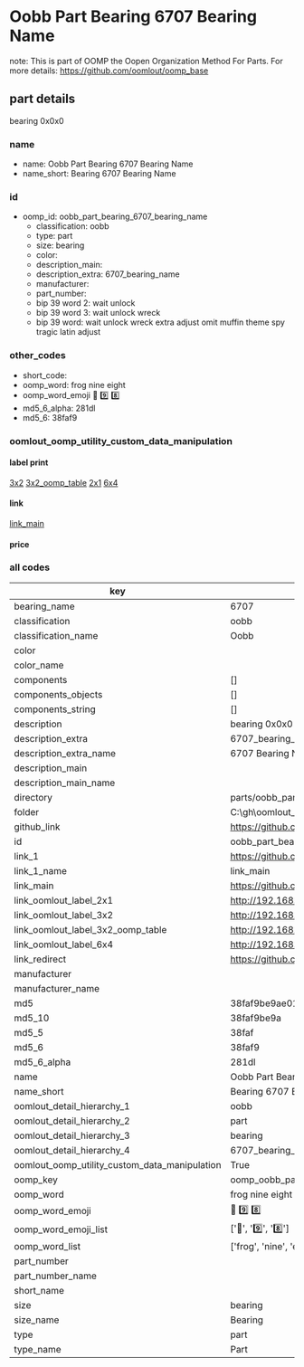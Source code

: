 # Oobb Part Bearing 6707 Bearing Name  

note: This is part of OOMP the Oopen Organization Method For Parts. For more details: https://github.com/oomlout/oomp_base

##  part details
  



bearing 0x0x0



### name
* name: Oobb Part Bearing 6707 Bearing Name
* name_short: Bearing 6707 Bearing Name
### id
* oomp_id: oobb_part_bearing_6707_bearing_name
  * classification: oobb
  * type: part
  * size: bearing
  * color: 
  * description_main: 
  * description_extra: 6707_bearing_name
  * manufacturer: 
  * part_number: 
  * bip 39 word 2: wait unlock
  * bip 39 word 3: wait unlock wreck
  * bip 39 word: wait unlock wreck extra adjust omit muffin theme spy tragic latin adjust

### other_codes
* short_code: 
* oomp_word: frog nine eight
* oomp_word_emoji :frog: :nine: :eight:
* md5_6_alpha: 281dl
* md5_6: 38faf9






### oomlout_oomp_utility_custom_data_manipulation
#### label print
[3x2](http://192.168.1.245:1112/?label=oomp%20281dl)
[3x2_oomp_table](http://192.168.1.108:1112/?label=oomp%20281dl)
[2x1](http://192.168.1.242:1112/?label=oomp%20281dl)
[6x4](http://192.168.1.55:1112/?label=oomp%20281dl)    

#### link

[link_main](https://github.com/oomlout/oomlout_oobb_version_4_generated_parts/tree/main/navigation_oomp/oobb/part/bearing//6707_bearing_name/part)                              

#### price







### all codes 
| key | value |  
| --- | --- |  
| bearing_name | 6707 |  
| classification | oobb |  
| classification_name | Oobb |  
| color |  |  
| color_name |  |  
| components | [] |  
| components_objects | [] |  
| components_string | [] |  
| description | bearing 0x0x0 |  
| description_extra | 6707_bearing_name |  
| description_extra_name | 6707 Bearing Name |  
| description_main |  |  
| description_main_name |  |  
| directory | parts/oobb_part_bearing_6707_bearing_name |  
| folder | C:\gh\oomlout_oobb_version_4_generated_parts\parts\oobb_part_bearing_6707_bearing_name |  
| github_link | https://github.com/oomlout/oomlout_oomp_part_src/tree/main/parts/oobb_part_bearing_6707_bearing_name |  
| id | oobb_part_bearing_6707_bearing_name |  
| link_1 | https://github.com/oomlout/oomlout_oobb_version_4_generated_parts/tree/main/navigation_oomp/oobb/part/bearing//6707_bearing_name/part |  
| link_1_name | link_main |  
| link_main | https://github.com/oomlout/oomlout_oobb_version_4_generated_parts/tree/main/navigation_oomp/oobb/part/bearing//6707_bearing_name/part |  
| link_oomlout_label_2x1 | http://192.168.1.242:1112/?label=oomp%20281dl |  
| link_oomlout_label_3x2 | http://192.168.1.245:1112/?label=oomp%20281dl |  
| link_oomlout_label_3x2_oomp_table | http://192.168.1.108:1112/?label=oomp%20281dl |  
| link_oomlout_label_6x4 | http://192.168.1.55:1112/?label=oomp%20281dl |  
| link_redirect | https://github.com/oomlout/oomlout_oobb_version_4_generated_parts/tree/main/parts/hardware_bearing_6707 |  
| manufacturer |  |  
| manufacturer_name |  |  
| md5 | 38faf9be9ae012266981c511fc7b87b3 |  
| md5_10 | 38faf9be9a |  
| md5_5 | 38faf |  
| md5_6 | 38faf9 |  
| md5_6_alpha | 281dl |  
| name | Oobb Part Bearing 6707 Bearing Name |  
| name_short | Bearing 6707 Bearing Name |  
| oomlout_detail_hierarchy_1 | oobb |  
| oomlout_detail_hierarchy_2 | part |  
| oomlout_detail_hierarchy_3 | bearing |  
| oomlout_detail_hierarchy_4 | 6707_bearing_name |  
| oomlout_oomp_utility_custom_data_manipulation | True |  
| oomp_key | oomp_oobb_part_bearing_6707_bearing_name |  
| oomp_word | frog nine eight |  
| oomp_word_emoji | :frog: :nine: :eight: |  
| oomp_word_emoji_list | [':frog:', ':nine:', ':eight:'] |  
| oomp_word_list | ['frog', 'nine', 'eight'] |  
| part_number |  |  
| part_number_name |  |  
| short_name |  |  
| size | bearing |  
| size_name | Bearing |  
| type | part |  
| type_name | Part |  
